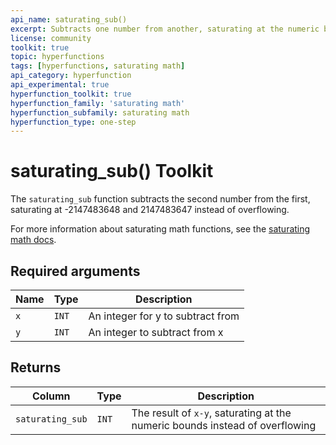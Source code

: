 ```yaml
---
api_name: saturating_sub()
excerpt: Subtracts one number from another, saturating at the numeric bounds instead of overflowing
license: community
toolkit: true
topic: hyperfunctions
tags: [hyperfunctions, saturating math]
api_category: hyperfunction
api_experimental: true
hyperfunction_toolkit: true
hyperfunction_family: 'saturating math'
hyperfunction_subfamily: saturating math
hyperfunction_type: one-step
---
```


# saturating_sub()  <tag type="toolkit">Toolkit</tag><tag type="toolkit-experimental" content="Experimental" />
The `saturating_sub` function subtracts the second number from the first, saturating at -2147483648 and 2147483647 instead of overflowing.

For more information about saturating math functions, see the
[saturating math docs][saturating-math-docs].

## Required arguments

|Name|Type|Description|
|-|-|-|
|`x`|`INT`| An integer for y to subtract from |
|`y`|`INT`| An integer to subtract from x |

## Returns

|Column|Type|Description|
|-|-|-|
|`saturating_sub` |`INT`| The result of `x-y`, saturating at the numeric bounds instead of overflowing |


[saturating-math-docs]: /api/:currentVersion:/hyperfunctions/saturating_math/
